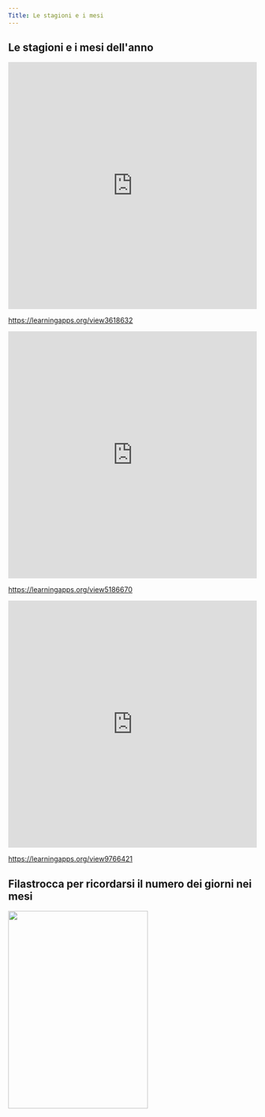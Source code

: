 ```yaml
---
Title: Le stagioni e i mesi
---
```


## Le stagioni e i mesi dell'anno


<iframe src="https://learningapps.org/view3618632" style="border:0px;width:100%;height:500px" webkitallowfullscreen="true" mozallowfullscreen="true"></iframe>

https://learningapps.org/view3618632

<iframe src="https://learningapps.org/watch?app=5186670" style="border:0px;width:100%;height:500px" webkitallowfullscreen="true" mozallowfullscreen="true"></iframe>

https://learningapps.org/view5186670

<iframe src="https://learningapps.org/watch?app=9766421" style="border:0px;width:100%;height:500px" webkitallowfullscreen="true" mozallowfullscreen="true"></iframe>


https://learningapps.org/view9766421

## Filastrocca per ricordarsi il numero dei giorni nei mesi


<img src="https://portalebambini.it/wp-content/uploads/2018/07/trentad-d%C3%AC-conta-novembre_opt.jpg
" 
width="283" height="400">

